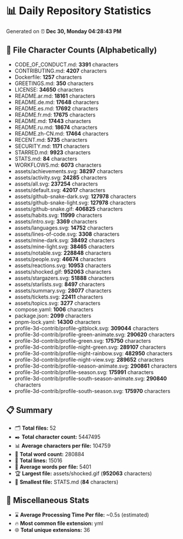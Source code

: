 # 📊 Daily Repository Statistics
Generated on ⏰ **Dec 30, Monday 04:28:43 PM**

## 📂 File Character Counts (Alphabetically)
- CODE_OF_CONDUCT.md: **3391** characters
- CONTRIBUTING.md: **4207** characters
- Dockerfile: **1257** characters
- GREETINGS.md: **350** characters
- LICENSE: **34650** characters
- README.ar.md: **18161** characters
- README.de.md: **17648** characters
- README.es.md: **17692** characters
- README.fr.md: **17675** characters
- README.md: **17443** characters
- README.ru.md: **18674** characters
- README.zh-CN.md: **17464** characters
- RECENT.md: **5735** characters
- SECURITY.md: **1171** characters
- STARRED.md: **9923** characters
- STATS.md: **84** characters
- WORKFLOWS.md: **6073** characters
- assets/achievements.svg: **38297** characters
- assets/activity.svg: **24285** characters
- assets/all.svg: **237254** characters
- assets/default.svg: **42017** characters
- assets/github-snake-dark.svg: **127978** characters
- assets/github-snake-light.svg: **127978** characters
- assets/github-snake.gif: **406825** characters
- assets/habits.svg: **11999** characters
- assets/intro.svg: **3369** characters
- assets/languages.svg: **14752** characters
- assets/lines-of-code.svg: **3308** characters
- assets/mine-dark.svg: **38492** characters
- assets/mine-light.svg: **38465** characters
- assets/notable.svg: **228848** characters
- assets/people.svg: **46674** characters
- assets/reactions.svg: **10953** characters
- assets/shocked.gif: **952063** characters
- assets/stargazers.svg: **51888** characters
- assets/starlists.svg: **8497** characters
- assets/summary.svg: **28077** characters
- assets/tickets.svg: **22411** characters
- assets/topics.svg: **3277** characters
- compose.yaml: **1006** characters
- package.json: **2099** characters
- pnpm-lock.yaml: **14300** characters
- profile-3d-contrib/profile-gitblock.svg: **309044** characters
- profile-3d-contrib/profile-green-animate.svg: **290620** characters
- profile-3d-contrib/profile-green.svg: **175750** characters
- profile-3d-contrib/profile-night-green.svg: **289107** characters
- profile-3d-contrib/profile-night-rainbow.svg: **482950** characters
- profile-3d-contrib/profile-night-view.svg: **289652** characters
- profile-3d-contrib/profile-season-animate.svg: **290861** characters
- profile-3d-contrib/profile-season.svg: **175991** characters
- profile-3d-contrib/profile-south-season-animate.svg: **290840** characters
- profile-3d-contrib/profile-south-season.svg: **175970** characters

## 📋 Summary
- 🗂️ **Total files:** 52
- ✒️ **Total character count:** 5447495
- 📊 **Average characters per file:** 104759
- 📝 **Total word count:** 280884
- 🧾 **Total lines:** 15016
- 📐 **Average words per file:** 5401
- 🏆 **Largest file:** assets/shocked.gif (**952063** characters)
- 🥉 **Smallest file:** STATS.md (**84** characters)

## 🌟 Miscellaneous Stats
- ⌛ **Average Processing Time Per file:** ~0.5s (estimated)
- 🔥 **Most common file extension:** yml
- 🌐 **Total unique extensions:** 36
